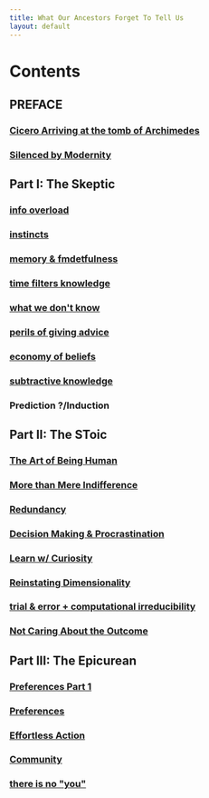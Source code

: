 ```yaml
---
title: What Our Ancestors Forget To Tell Us
layout: default
---
```


# Contents

## PREFACE

### [Cicero Arriving at the tomb of Archimedes](https://superlative-kelpie-eabf4e.netlify.app/2022/03/30/Cicero/)

### [Silenced by Modernity](https://superlative-kelpie-eabf4e.netlify.app/2022/03/30/modern/problems/)

## Part I: The Skeptic

### [info overload](https://superlative-kelpie-eabf4e.netlify.app/2022/03/04/info/)

### [instincts](https://superlative-kelpie-eabf4e.netlify.app/2022/03/04/instincts/)

### [memory & fmdetfulness](https://superlative-kelpie-eabf4e.netlify.app/2022/03/04/memory/and/forgetfulness/)

### [time filters knowledge](https://superlative-kelpie-eabf4e.netlify.app/2022/03/06/time/)

### [what we don\'t know](https://superlative-kelpie-eabf4e.netlify.app/2022/03/21/dont/know/)

### [perils of giving advice](https://superlative-kelpie-eabf4e.netlify.app/2022/03/03/advice/)

### [economy of beliefs ](https://superlative-kelpie-eabf4e.netlify.app/2022/03/30/economy/)

### [subtractive knowledge ](https://superlative-kelpie-eabf4e.netlify.app/2022/03/30/subtract/)

### Prediction ?/Induction

## Part II: The SToic

### [The Art of Being Human](https://superlative-kelpie-eabf4e.netlify.app/2022/04/02/virtue/)

### [More than Mere Indifference](https://superlative-kelpie-eabf4e.netlify.app/2022/03/04/loving/fate/)

### [Redundancy](https://superlative-kelpie-eabf4e.netlify.app/2022/03/04/redundancy/)

### [Decision Making & Procrastination](https://superlative-kelpie-eabf4e.netlify.app/2022/03/05/procrastination/)

### [Learn w/ Curiosity](https://superlative-kelpie-eabf4e.netlify.app/2022/03/05/curiosity/)

### [Reinstating Dimensionality](https://superlative-kelpie-eabf4e.netlify.app/2022/03/07/chance/)

### [trial & error + computational irreducibility](https://superlative-kelpie-eabf4e.netlify.app/2022/03/23/trial/)

### [Not Caring About the Outcome](https://superlative-kelpie-eabf4e.netlify.app/2022/03/07/fate/)

## Part III: The Epicurean

### [Preferences Part 1](https://superlative-kelpie-eabf4e.netlify.app/2022/03/04/Proust/)

### [Preferences](https://superlative-kelpie-eabf4e.netlify.app/2022/03/07/bought/happiness/)

### [Effortless Action](https://superlative-kelpie-eabf4e.netlify.app/2022/03/04/finding/time/)

### [Community](https://superlative-kelpie-eabf4e.netlify.app/2022/03/07/happiness/)

### [there is no \"you\"](https://superlative-kelpie-eabf4e.netlify.app/2022/03/07/there/is/no/you/)
